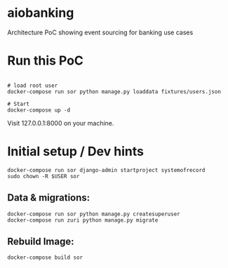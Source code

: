# aiobanking
Architecture PoC showing event sourcing for banking use cases




# Run this PoC

```

# load root user
docker-compose run sor python manage.py loaddata fixtures/users.json

# Start
docker-compose up -d
```
Visit 127.0.0.1:8000 on your machine.


# Initial setup / Dev hints

```
docker-compose run sor django-admin startproject systemofrecord
sudo chown -R $USER sor
```

## Data & migrations:

```
docker-compose run sor python manage.py createsuperuser
docker-compose run zuri python manage.py migrate
```

## Rebuild Image:
```
docker-compose build sor
```